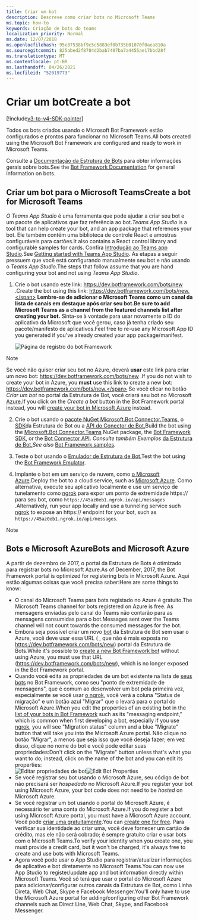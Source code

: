 ```yaml
---
title: Criar um bot
description: Descreve como criar bots no Microsoft Teams
ms.topic: how-to
keywords: Criação de bots do teams
localization_priority: Normal
ms.date: 12/07/2018
ms.openlocfilehash: 95e87538bf9c5c5883ef0b735b01070f0aea810a
ms.sourcegitcommit: 825abed2f8784d2bab7407ba7a4455ae17bbd28f
ms.translationtype: MT
ms.contentlocale: pt-BR
ms.lasthandoff: 04/26/2021
ms.locfileid: "52019773"
---
```

# <a name="create-a-bot"></a><span data-ttu-id="53704-104">Criar um bot</span><span class="sxs-lookup"><span data-stu-id="53704-104">Create a bot</span></span>

[!include[v3-to-v4-SDK-pointer](~/includes/v3-to-v4-pointer-bots.md)]

<span data-ttu-id="53704-105">Todos os bots criados usando o Microsoft Bot Framework estão configurados e prontos para funcionar no Microsoft Teams.</span><span class="sxs-lookup"><span data-stu-id="53704-105">All bots created using the Microsoft Bot Framework are configured and ready to work in Microsoft Teams.</span></span>

<span data-ttu-id="53704-106">Consulte a [Documentação da Estrutura de Bots](/azure/bot-service/?view=azure-bot-service-3.0&preserve-view=true) para obter informações gerais sobre bots.</span><span class="sxs-lookup"><span data-stu-id="53704-106">See the [Bot Framework Documentation](/azure/bot-service/?view=azure-bot-service-3.0&preserve-view=true) for general information on bots.</span></span>

## <a name="create-a-bot-for-microsoft-teams"></a><span data-ttu-id="53704-107">Criar um bot para o Microsoft Teams</span><span class="sxs-lookup"><span data-stu-id="53704-107">Create a bot for Microsoft Teams</span></span>

<span data-ttu-id="53704-108">*O Teams App Studio* é uma ferramenta que pode ajudar a criar seu bot e um pacote de aplicativos que faz referência ao bot.</span><span class="sxs-lookup"><span data-stu-id="53704-108">*Teams App Studio* is a tool that can help create your bot, and an app package that references your bot.</span></span> <span data-ttu-id="53704-109">Ele também contém uma biblioteca de controle React e amostras configuráveis para cartões.</span><span class="sxs-lookup"><span data-stu-id="53704-109">It also contains a React control library and configurable samples for cards.</span></span> <span data-ttu-id="53704-110">Confira [Introdução ao Teams app Studio](~/concepts/build-and-test/app-studio-overview.md).</span><span class="sxs-lookup"><span data-stu-id="53704-110">See [Getting started with Teams App Studio](~/concepts/build-and-test/app-studio-overview.md).</span></span> <span data-ttu-id="53704-111">As etapas a seguir pressuem que você está configurando manualmente seu bot e não usando o *Teams App Studio*.</span><span class="sxs-lookup"><span data-stu-id="53704-111">The steps that follow assume that you are hand configuring your bot and not using *Teams App Studio*.</span></span>

1. <span data-ttu-id="53704-112">Crie o bot usando este link: https://dev.botframework.com/bots/new .</span><span class="sxs-lookup"><span data-stu-id="53704-112">Create the bot using this link: https://dev.botframework.com/bots/new.</span></span> <span data-ttu-id="53704-113">**Lembre-se de adicionar o Microsoft Teams como um canal da lista de canais em destaque após criar seu bot.**</span><span class="sxs-lookup"><span data-stu-id="53704-113">**Be sure to add Microsoft Teams as a channel from the featured channels list after creating your bot.**</span></span> <span data-ttu-id="53704-114">Sinta-se à vontade para usar novamente o ID do aplicativo da Microsoft que você gerou, caso já tenha criado seu pacote/manifesto de aplicativos.</span><span class="sxs-lookup"><span data-stu-id="53704-114">Feel free to re-use any Microsoft App ID you generated if you've already created your app package/manifest.</span></span>

   ![Página de registro do bot Framework](~/assets/images/bots/bfregister.png)

> [!NOTE]
> <span data-ttu-id="53704-116">Se você não quiser criar seu bot no Azure, deverá **usar** este link para criar um novo bot: https://dev.botframework.com/bots/new .</span><span class="sxs-lookup"><span data-stu-id="53704-116">If you do not wish to create your bot in Azure, you **must** use this link to create a new bot: https://dev.botframework.com/bots/new.</span></span> <span data-ttu-id="53704-117">Se você clicar no botão *Criar um bot* no portal da Estrutura de Bot, você criará seu bot no Microsoft [Azure.](#bots-and-microsoft-azure)</span><span class="sxs-lookup"><span data-stu-id="53704-117">If you click on the *Create a bot* button in the Bot Framework portal instead, you will [create your bot in Microsoft Azure](#bots-and-microsoft-azure) instead.</span></span>

2. <span data-ttu-id="53704-118">Crie o bot usando o [pacote NuGet Microsoft.Bot.Connector.Teams,](https://www.nuget.org/packages/Microsoft.Bot.Connector.Teams) o [SDK](https://github.com/microsoft/botframework-sdk)da Estrutura de Bot ou a [API do Conector de Bot.](https://docs.microsoft.com/bot-framework/rest-api/bot-framework-rest-connector-api-reference)</span><span class="sxs-lookup"><span data-stu-id="53704-118">Build the bot using the [Microsoft.Bot.Connector.Teams](https://www.nuget.org/packages/Microsoft.Bot.Connector.Teams) NuGet package, the  [Bot Framework SDK](https://github.com/microsoft/botframework-sdk), or the [Bot Connector API](https://docs.microsoft.com/bot-framework/rest-api/bot-framework-rest-connector-api-reference).</span></span> <span data-ttu-id="53704-119">*Consulte também Exemplos* [da Estrutura de Bot.](https://github.com/Microsoft/BotBuilder-Samples/blob/master/README.md)</span><span class="sxs-lookup"><span data-stu-id="53704-119">*See also* [Bot Framework samples](https://github.com/Microsoft/BotBuilder-Samples/blob/master/README.md).</span></span>

3. <span data-ttu-id="53704-120">Teste o bot usando o [Emulador de Estrutura de Bot.](https://docs.microsoft.com/bot-framework/debug-bots-emulator)</span><span class="sxs-lookup"><span data-stu-id="53704-120">Test the bot using the [Bot Framework Emulator](https://docs.microsoft.com/bot-framework/debug-bots-emulator).</span></span>

4. <span data-ttu-id="53704-121">Implante o bot em um serviço de nuvem, como [o Microsoft Azure](https://azure.microsoft.com/).</span><span class="sxs-lookup"><span data-stu-id="53704-121">Deploy the bot to a cloud service, such as [Microsoft Azure](https://azure.microsoft.com/).</span></span> <span data-ttu-id="53704-122">Como alternativa, execute seu aplicativo localmente e use um serviço de tunelamento como [ngrok](https://ngrok.com) para expor um ponto de extremidade https:// para seu bot, como `https://45az0eb1.ngrok.io/api/messages` .</span><span class="sxs-lookup"><span data-stu-id="53704-122">Alternatively, run your app locally and use a tunneling service such [ngrok](https://ngrok.com) to expose an https:// endpoint for your bot, such as `https://45az0eb1.ngrok.io/api/messages`.</span></span>

> [!NOTE]
> ## <a name="bots-and-microsoft-azure"></a><span data-ttu-id="53704-123">Bots e Microsoft Azure</span><span class="sxs-lookup"><span data-stu-id="53704-123">Bots and Microsoft Azure</span></span>
> <span data-ttu-id="53704-124">A partir de dezembro de 2017, o portal da Estrutura de Bots é otimizado para registrar bots no Microsoft Azure.</span><span class="sxs-lookup"><span data-stu-id="53704-124">As of December, 2017, the Bot Framework portal is optimized for registering bots in Microsoft Azure.</span></span> <span data-ttu-id="53704-125">Aqui estão algumas coisas que você precisa saber:</span><span class="sxs-lookup"><span data-stu-id="53704-125">Here are some things to know:</span></span>
>
> * <span data-ttu-id="53704-126">O canal do Microsoft Teams para bots registado no Azure é gratuito.</span><span class="sxs-lookup"><span data-stu-id="53704-126">The Microsoft Teams channel for bots registered on Azure is free.</span></span> <span data-ttu-id="53704-127">As mensagens enviadas pelo canal do Teams não contarão para as mensagens consumidas para o bot.</span><span class="sxs-lookup"><span data-stu-id="53704-127">Messages sent over the Teams channel will not count towards the consumed messages for the bot.</span></span>
> * <span data-ttu-id="53704-128">Embora seja possível criar um novo [bot](https://dev.botframework.com/bots/new) da Estrutura de Bot sem usar o Azure, você deve usar essa URL ( , que não é mais exposta no https://dev.botframework.com/bots/new) portal da Estrutura de Bots.</span><span class="sxs-lookup"><span data-stu-id="53704-128">While it's possible to [create a new Bot Framework bot](https://dev.botframework.com/bots/new) without using Azure, you must use that URL (https://dev.botframework.com/bots/new), which is no longer exposed in the Bot Framework portal.</span></span>
> * <span data-ttu-id="53704-129">Quando você edita as propriedades de um bot existente na lista de [seus bots](https://dev.botframework.com/bots) no Bot Framework, como seu "ponto de extremidade de mensagens", que é comum ao desenvolver um bot pela primeira vez, especialmente se você usar [o ngrok](https://ngrok.com), você verá a coluna "Status de migração" e um botão azul "Migrar" que o levará para o portal do Microsoft Azure.</span><span class="sxs-lookup"><span data-stu-id="53704-129">When you edit the properties of an existing bot in the [list of your bots in Bot Framework](https://dev.botframework.com/bots) such as its "messaging endpoint," which is common when first developing a bot, especially if you use [ngrok](https://ngrok.com), you will see "Migration status" column and a blue "Migrate" button that will take you into the Microsoft Azure portal.</span></span> <span data-ttu-id="53704-130">Não clique no botão "Migrar", a menos que seja isso que você deseja fazer; em vez disso, clique no nome do bot e você pode editar suas propriedades:</span><span class="sxs-lookup"><span data-stu-id="53704-130">Don't click on the "Migrate" button unless that's what you want to do; instead, click on the name of the bot and you can edit its properties:</span></span></br>
   <span data-ttu-id="53704-131">![Editar propriedades de bot](~/assets/images/bots/bf-migrate-bot-to-azure.png)</span><span class="sxs-lookup"><span data-stu-id="53704-131">![Edit Bot Properties](~/assets/images/bots/bf-migrate-bot-to-azure.png)</span></span>
> * <span data-ttu-id="53704-132">Se você registrar seu bot usando o Microsoft Azure, seu código de bot não precisará ser *hospedado* no Microsoft Azure.</span><span class="sxs-lookup"><span data-stu-id="53704-132">If you register your bot using Microsoft Azure, your bot code does not need to be *hosted* on Microsoft Azure.</span></span>
> * <span data-ttu-id="53704-133">Se você registrar um bot usando o portal do Microsoft Azure, é necessário ter uma conta do Microsoft Azure.</span><span class="sxs-lookup"><span data-stu-id="53704-133">If you do register a bot using Microsoft Azure portal, you must have a Microsoft Azure account.</span></span> <span data-ttu-id="53704-134">Você pode [criar uma gratuitamente](https://azure.microsoft.com/free/).</span><span class="sxs-lookup"><span data-stu-id="53704-134">You can [create one for free](https://azure.microsoft.com/free/).</span></span> <span data-ttu-id="53704-135">Para verificar sua identidade ao criar uma, você deve fornecer um cartão de crédito, mas ele não será cobrado; é sempre gratuito criar e usar bots com o Microsoft Teams.</span><span class="sxs-lookup"><span data-stu-id="53704-135">To verify your identity when you create one, you must provide a credit card, but it won't be charged; it's always free to create and use bots with Microsoft Teams.</span></span>
> * <span data-ttu-id="53704-136">Agora você pode usar o App Studio para registrar/atualizar informações de aplicativo e bot diretamente no Microsoft Teams.</span><span class="sxs-lookup"><span data-stu-id="53704-136">You can now use App Studio to register/update app and bot information directly within Microsoft Teams.</span></span> <span data-ttu-id="53704-137">Você só terá que usar o portal do Microsoft Azure para adicionar/configurar outros canais da Estrutura de Bot, como Linha Direta, Web Chat, Skype e Facebook Messenger.</span><span class="sxs-lookup"><span data-stu-id="53704-137">You'll only have to use the Microsoft Azure portal for adding/configuring other Bot Framework channels such as Direct Line, Web Chat, Skype, and Facebook Messenger.</span></span>

